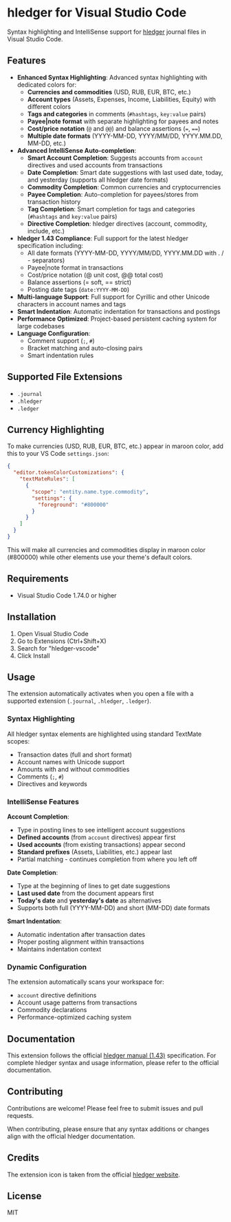 # hledger for Visual Studio Code

Syntax highlighting and IntelliSense support for [hledger](https://hledger.org) journal files in Visual Studio Code.

## Features

- **Enhanced Syntax Highlighting**: Advanced syntax highlighting with dedicated colors for:
  - **Currencies and commodities** (USD, RUB, EUR, BTC, etc.)
  - **Account types** (Assets, Expenses, Income, Liabilities, Equity) with different colors
  - **Tags and categories** in comments (`#hashtags`, `key:value` pairs)
  - **Payee|note format** with separate highlighting for payees and notes
  - **Cost/price notation** (`@` and `@@`) and balance assertions (`=`, `==`)
  - **Multiple date formats** (YYYY-MM-DD, YYYY/MM/DD, YYYY.MM.DD, MM-DD, etc.)
- **Advanced IntelliSense Auto-completion**:
  - **Smart Account Completion**: Suggests accounts from `account` directives and used accounts from transactions
  - **Date Completion**: Smart date suggestions with last used date, today, and yesterday (supports all hledger date formats)
  - **Commodity Completion**: Common currencies and cryptocurrencies
  - **Payee Completion**: Auto-completion for payees/stores from transaction history
  - **Tag Completion**: Smart completion for tags and categories (`#hashtags` and `key:value` pairs)
  - **Directive Completion**: hledger directives (account, commodity, include, etc.)
- **hledger 1.43 Compliance**: Full support for the latest hledger specification including:
  - All date formats (YYYY-MM-DD, YYYY/MM/DD, YYYY.MM.DD with . / - separators)
  - Payee|note format in transactions
  - Cost/price notation (@ unit cost, @@ total cost)
  - Balance assertions (= soft, == strict)
  - Posting date tags (`date:YYYY-MM-DD`)
- **Multi-language Support**: Full support for Cyrillic and other Unicode characters in account names and tags
- **Smart Indentation**: Automatic indentation for transactions and postings
- **Performance Optimized**: Project-based persistent caching system for large codebases
- **Language Configuration**:
  - Comment support (`;`, `#`)
  - Bracket matching and auto-closing pairs
  - Smart indentation rules

## Supported File Extensions

- `.journal`
- `.hledger`
- `.ledger`

## Currency Highlighting

To make currencies (USD, RUB, EUR, BTC, etc.) appear in maroon color, add this to your VS Code `settings.json`:

```json
{
  "editor.tokenColorCustomizations": {
    "textMateRules": [
      {
        "scope": "entity.name.type.commodity",
        "settings": {
          "foreground": "#800000"
        }
      }
    ]
  }
}
```

This will make all currencies and commodities display in maroon color (#800000) while other elements use your theme's default colors.

## Requirements

- Visual Studio Code 1.74.0 or higher

## Installation

1. Open Visual Studio Code
2. Go to Extensions (Ctrl+Shift+X)
3. Search for "hledger-vscode"
4. Click Install

## Usage

The extension automatically activates when you open a file with a supported extension (`.journal`, `.hledger`, `.ledger`).

### Syntax Highlighting

All hledger syntax elements are highlighted using standard TextMate scopes:

- Transaction dates (full and short format)
- Account names with Unicode support
- Amounts with and without commodities
- Comments (`;`, `#`)
- Directives and keywords

### IntelliSense Features

**Account Completion**:

- Type in posting lines to see intelligent account suggestions
- **Defined accounts** (from `account` directives) appear first
- **Used accounts** (from existing transactions) appear second
- **Standard prefixes** (Assets, Liabilities, etc.) appear last
- Partial matching - continues completion from where you left off

**Date Completion**:

- Type at the beginning of lines to get date suggestions
- **Last used date** from the document appears first
- **Today's date** and **yesterday's date** as alternatives
- Supports both full (YYYY-MM-DD) and short (MM-DD) date formats

**Smart Indentation**:

- Automatic indentation after transaction dates
- Proper posting alignment within transactions
- Maintains indentation context

### Dynamic Configuration

The extension automatically scans your workspace for:

- `account` directive definitions
- Account usage patterns from transactions
- Commodity declarations
- Performance-optimized caching system

## Documentation

This extension follows the official [hledger manual (1.43)](https://hledger.org/1.43/hledger.html) specification. For complete hledger syntax and usage information, please refer to the official documentation.

## Contributing

Contributions are welcome! Please feel free to submit issues and pull requests.

When contributing, please ensure that any syntax additions or changes align with the official hledger documentation.

## Credits

The extension icon is taken from the official [hledger website](https://hledger.org).

## License

MIT
